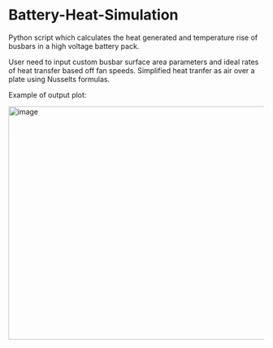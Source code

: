 # Battery-Heat-Simulation
Python script which calculates the heat generated and temperature rise of busbars in a high voltage battery pack.

User need to input custom busbar surface area parameters and ideal rates of heat transfer based off fan speeds. Simplified heat tranfer as air over a plate using Nusselts formulas.

Example of output plot:

<img width="597" height="459" alt="image" src="https://github.com/user-attachments/assets/3609225d-b8e5-4dcf-9c52-bbe47b660016" />
